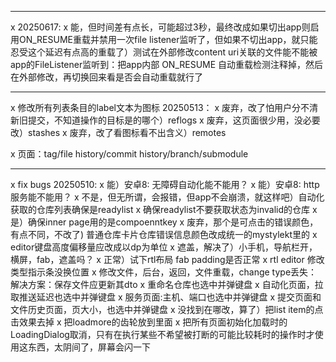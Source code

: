

---
x 20250617:
x 能，但时间差有点长，可能超过3秒，最终改成如果切出app则启用ON_RESUME重载并禁用一次file listener监听了，但如果不切出app，就只能忍受这个延迟有点高的重载了）测试在外部修改content uri关联的文件能不能被app的FileListener监听到：把app内部 ON_RESUME 自动重载检测注释掉，然后在外部修改，再切换回来看是否会自动重载就行了

---
x 修改所有列表条目的label文本为图标 20250513：
x 废弃，改了怕用户分不清新旧提交，不知道操作的目标是的哪个）reflogs
x 废弃，这页面很少用，没必要改）stashes
x 废弃，改了看图标看不出含义）remotes

x 页面：tag/file history/commit history/branch/submodule

---
x fix bugs 20250510:
x 能）安卓8: 无障碍自动化能不能用？
x 能）安卓8: http服务能不能用？
x 不是，但无所谓，会报错，但app不会崩溃，就这样吧）自动化获取的仓库列表确保是readylist
x 确保readylist不要获取状态为invalid的仓库
x 是）确保inner page用的是compoenntkey
x 废弃，那个是可点击的错误颜色，有点不同，不改了) 普通仓库卡片仓库错误信息颜色改成统一的mystylekt里的
x editor键盘高度偏移量应改成以dp为单位
x 遮盖，解决了）小手机，导航栏开，横屏，fab，遮盖吗？
x 正常）试下rtl布局 fab padding是否正常
x rtl editor 修改类型指示条没换位置
x 修改文件，后台，返回，文件重载，change type丢失：解决方案：保存文件应更新其dto
x 重命名仓库也选中并弹键盘
x 自动化页面，拉取推送延迟也选中并弹键盘
x 服务页面:主机、端口也选中并弹键盘
x 提交页面和文件历史页面，页大小，也选中并弹键盘
x 没找到在哪改，算了）把list item的点击效果去掉
x 把loadmore的齿轮放到里面
x 把所有页面初始化加载时的LoadingDialog取消，只有在执行某些不希望被打断的可能比较耗时的操作时才使用这东西，太阴间了，屏幕会闪一下

